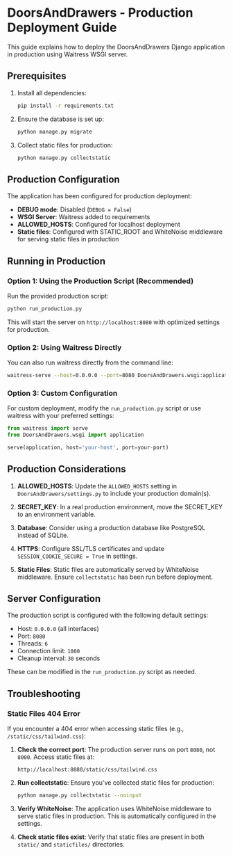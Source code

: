 # DoorsAndDrawers - Production Deployment Guide

This guide explains how to deploy the DoorsAndDrawers Django application in production using Waitress WSGI server.

## Prerequisites

1. Install all dependencies:
   ```bash
   pip install -r requirements.txt
   ```

2. Ensure the database is set up:
   ```bash
   python manage.py migrate
   ```

3. Collect static files for production:
   ```bash
   python manage.py collectstatic
   ```

## Production Configuration

The application has been configured for production deployment:

- **DEBUG mode**: Disabled (`DEBUG = False`)
- **WSGI Server**: Waitress added to requirements
- **ALLOWED_HOSTS**: Configured for localhost deployment
- **Static files**: Configured with STATIC_ROOT and WhiteNoise middleware for serving static files in production

## Running in Production

### Option 1: Using the Production Script (Recommended)

Run the provided production script:

```bash
python run_production.py
```

This will start the server on `http://localhost:8080` with optimized settings for production.

### Option 2: Using Waitress Directly

You can also run waitress directly from the command line:

```bash
waitress-serve --host=0.0.0.0 --port=8080 DoorsAndDrawers.wsgi:application
```

### Option 3: Custom Configuration

For custom deployment, modify the `run_production.py` script or use waitress with your preferred settings:

```python
from waitress import serve
from DoorsAndDrawers.wsgi import application

serve(application, host='your-host', port=your-port)
```

## Production Considerations

1. **ALLOWED_HOSTS**: Update the `ALLOWED_HOSTS` setting in `DoorsAndDrawers/settings.py` to include your production domain(s).

2. **SECRET_KEY**: In a real production environment, move the SECRET_KEY to an environment variable.

3. **Database**: Consider using a production database like PostgreSQL instead of SQLite.

4. **HTTPS**: Configure SSL/TLS certificates and update `SESSION_COOKIE_SECURE = True` in settings.

5. **Static Files**: Static files are automatically served by WhiteNoise middleware. Ensure `collectstatic` has been run before deployment.

## Server Configuration

The production script is configured with the following default settings:
- Host: `0.0.0.0` (all interfaces)
- Port: `8080`
- Threads: `6`
- Connection limit: `1000`
- Cleanup interval: `30` seconds

These can be modified in the `run_production.py` script as needed.

## Troubleshooting

### Static Files 404 Error

If you encounter a 404 error when accessing static files (e.g., `/static/css/tailwind.css`):

1. **Check the correct port**: The production server runs on port `8080`, not `8000`. Access static files at:
   ```
   http://localhost:8080/static/css/tailwind.css
   ```

2. **Run collectstatic**: Ensure you've collected static files for production:
   ```bash
   python manage.py collectstatic --noinput
   ```

3. **Verify WhiteNoise**: The application uses WhiteNoise middleware to serve static files in production. This is automatically configured in the settings.

4. **Check static files exist**: Verify that static files are present in both `static/` and `staticfiles/` directories.
